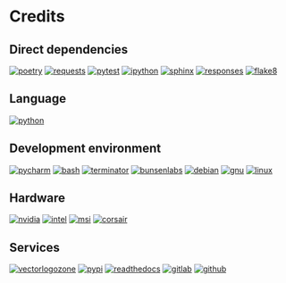 # Credits

## Direct dependencies
[![poetry]()](https://poetry.eustace.io/)
[![requests]()](http://docs.python-requests.org/en/master/)
[![pytest]()](https://docs.pytest.org/en/latest/)
[![ipython]()](https://ipython.org/)
[![sphinx]()](http://www.sphinx-doc.org/en/stable/)
[![responses]()](https://github.com/getsentry/responses)
[![flake8]()](http://flake8.pycqa.org/en/latest/)

## Language
[![python](https://www.vectorlogo.zone/logos/python/python-ar21.svg)](https://www.python.org/)

## Development environment
[![pycharm]()](https://www.jetbrains.com/pycharm/)
[![bash](https://www.vectorlogo.zone/logos/gnu_bash/gnu_bash-ar21.svg)](https://www.gnu.org/software/bash/?utm_source=vectorlogozone&utm_medium=referrer)
[![terminator]()](https://gnometerminator.blogspot.com/)
[![bunsenlabs](https://www.vectorlogo.zone/logos/bunsenlabs/bunsenlabs-ar21.svg)](https://www.bunsenlabs.org/?utm_source=vectorlogozone&utm_medium=referrer)
[![debian](https://www.vectorlogo.zone/logos/debian/debian-ar21.svg)](https://www.debian.org/?utm_source=vectorlogozone&utm_medium=referrer)
[![gnu](https://www.vectorlogo.zone/logos/gnu/gnu-ar21.svg)](https://www.gnu.org/?utm_source=vectorlogozone&utm_medium=referrer)
[![linux](https://www.vectorlogo.zone/logos/linux/linux-ar21.svg)](https://www.linux.com/?utm_source=vectorlogozone&utm_medium=referrer)

## Hardware
[![nvidia](https://www.vectorlogo.zone/logos/nvidia/nvidia-ar21.svg)](http://www.nvidia.com/page/home.html?utm_source=vectorlogozone&utm_medium=referrer)
[![intel](https://www.vectorlogo.zone/logos/intel/intel-ar21.svg)](https://www.intel.com/?utm_source=vectorlogozone&utm_medium=referrer)
[![msi]()](https://us.msi.com/)
[![corsair]()](http://www.corsair.com/)

## Services
[![vectorlogozone](https://www.vectorlogo.zone/logos/vectorlogozone/vectorlogozone-ar21.svg)](https://www.vectorlogo.zone/)
[![pypi]()](https://pypi.org/)
[![readthedocs]()](https://readthedocs.org/)
[![gitlab](https://www.vectorlogo.zone/logos/gitlab/gitlab-ar21.svg)](https://gitlab.com/)
[![github](https://www.vectorlogo.zone/logos/github/github-ar21.svg)](https://github.com/)

